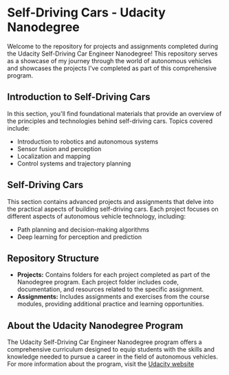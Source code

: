 # Self-Driving Cars - Udacity Nanodegree

Welcome to the repository for projects and assignments completed during the Udacity Self-Driving Car Engineer Nanodegree! This repository serves as a showcase of my journey through the world of autonomous vehicles and showcases the projects I've completed as part of this comprehensive program.

## Introduction to Self-Driving Cars

In this section, you'll find foundational materials that provide an overview of the principles and technologies behind self-driving cars. Topics covered include:

- Introduction to robotics and autonomous systems
- Sensor fusion and perception
- Localization and mapping
- Control systems and trajectory planning

## Self-Driving Cars

This section contains advanced projects and assignments that delve into the practical aspects of building self-driving cars. Each project focuses on different aspects of autonomous vehicle technology, including:

- Path planning and decision-making algorithms
- Deep learning for perception and prediction

## Repository Structure

- **Projects:** Contains folders for each project completed as part of the Nanodegree program. Each project folder includes code, documentation, and resources related to the specific assignment.
- **Assignments:** Includes assignments and exercises from the course modules, providing additional practice and learning opportunities.

## About the Udacity Nanodegree Program

The Udacity Self-Driving Car Engineer Nanodegree program offers a comprehensive curriculum designed to equip students with the skills and knowledge needed to pursue a career in the field of autonomous vehicles. For more information about the program, visit the [Udacity website](https://www.udacity.com/course/self-driving-car-engineer-nanodegree--nd013)
